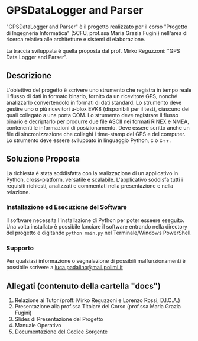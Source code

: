 # GPSDataLogger and Parser
"GPSDataLogger and Parser" è il progetto realizzato per il corso "Progetto di Ingegneria Informatica" (5CFU, prof.ssa Maria Grazia Fugini) nell'area di ricerca relativa alle architetture e sistemi di elaborazione.

La traccia sviluppata è quella proposta dal prof. Mirko Reguzzoni: "GPS Data Logger and Parser". 

## Descrizione
L'obiettivo del progetto è scrivere uno strumento che registra in tempo reale il flusso di dati in formato binario, fornito da un ricevitore GPS, nonché analizzarlo convertendolo in formati di dati standard. Lo strumento deve gestire uno o più ricevitori u-blox EVK8 (disponibili per il test), ciascuno dei quali collegato a una porta COM. Lo strumento deve registrare il flusso binario e decriptarlo per produrre due file ASCII nei formati RINEX e NMEA, contenenti le informazioni di posizionamento. Deve essere scritto anche un file di sincronizzazione che colleghi i time-stamp del GPS e del computer.  Lo strumento deve essere sviluppato in linguaggio Python, c o c++.

## Soluzione Proposta
La richiesta è stata soddisfatta con la realizzazione di un applicativo in Python, cross-platform, versatile e scalabile. L'applicativo soddisfa tutti i requisiti richiesti, analizzati e commentati nella presentazione e nella relazione.

### Installazione ed Esecuzione del Software
Il software necessita l'installazione di Python per poter esseere eseguito. Una volta installato è possibile lanciare il software entrando nella directory del progetto e digitando 
`python main.py` nel Terminale/Windows PowerShell.

### Supporto
Per qualsiasi informazione o segnalazione di possibili malfunzionamenti è possibile scrivere a luca.padalino@mail.polimi.it

## Allegati (contenuto della cartella "docs")
1. Relazione ai Tutor (proff. Mirko Reguzzoni e Lorenzo Rossi, D.I.C.A.)
2. Presentazione alla prof.ssa Titolare del Corso (prof.ssa Maria Grazia Fugini)
3. Slides di Presentazione del Progetto
4. Manuale Operativo
5. [Documentazione del Codice Sorgente](https://lucapada.github.io/GPSDataLoggerParser)
